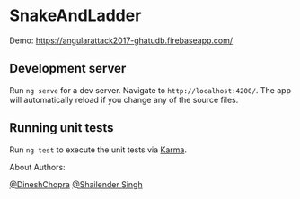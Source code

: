 # SnakeAndLadder

Demo: https://angularattack2017-ghatudb.firebaseapp.com/

## Development server

Run `ng serve` for a dev server. Navigate to `http://localhost:4200/`. The app will automatically reload if you change any of the source files.


## Running unit tests

Run `ng test` to execute the unit tests via [Karma](https://karma-runner.github.io).

About Authors:

<a href="https://github.com/DineshChopra/" target="_blank">@DineshChopra</a>
<a href="https://github.com/ghatudb/" target="_blank">@Shailender Singh</a>